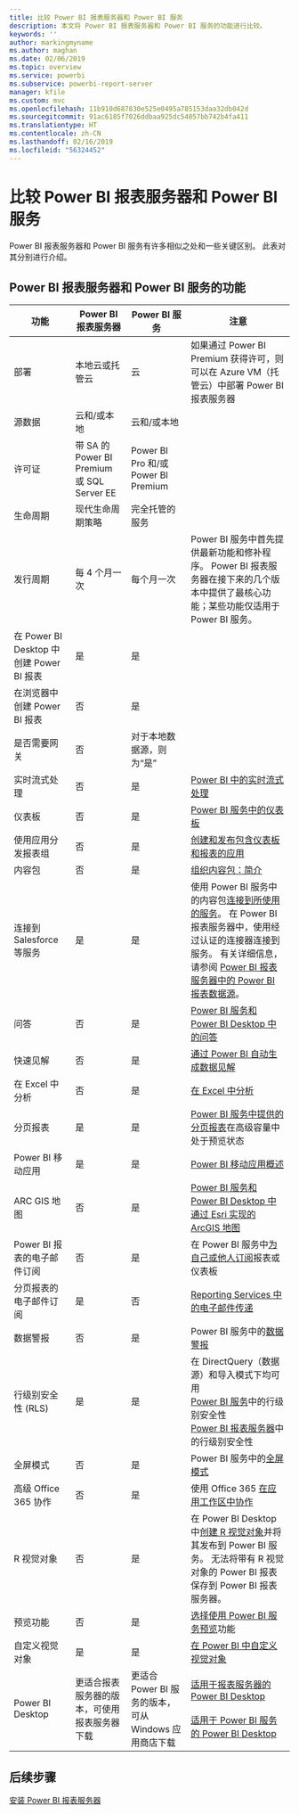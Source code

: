 ```yaml
---
title: 比较 Power BI 报表服务器和 Power BI 服务
description: 本文将 Power BI 报表服务器和 Power BI 服务的功能进行比较。
keywords: ''
author: markingmyname
ms.author: maghan
ms.date: 02/06/2019
ms.topic: overview
ms.service: powerbi
ms.subservice: powerbi-report-server
manager: kfile
ms.custom: mvc
ms.openlocfilehash: 11b910d687830e525e0495a785153daa32db042d
ms.sourcegitcommit: 91ac6185f7026ddbaa925dc54057bb742b4fa411
ms.translationtype: HT
ms.contentlocale: zh-CN
ms.lasthandoff: 02/16/2019
ms.locfileid: "56324452"
---
```

# <a name="comparing-power-bi-report-server-and-the-power-bi-service"></a>比较 Power BI 报表服务器和 Power BI 服务

Power BI 报表服务器和 Power BI 服务有许多相似之处和一些关键区别。 此表对其分别进行介绍。

## <a name="features-of-power-bi-report-server-and-the-power-bi-service"></a>Power BI 报表服务器和 Power BI 服务的功能

| 功能 | Power BI 报表服务器 | Power BI 服务 | 注意 |
|---------|---------|---------|---------|
| 部署 | 本地云或托管云 | 云 | 如果通过 Power BI Premium 获得许可，则可以在 Azure VM（托管云）中部署 Power BI 报表服务器 |
| 源数据 | 云和/或本地 | 云和/或本地 |  |
| 许可证 | 带 SA 的 Power BI Premium 或 SQL Server EE | Power BI Pro 和/或 Power BI Premium | |  
| 生命周期 | 现代生命周期策略 | 完全托管的服务 |  |
| 发行周期 | 每 4 个月一次 | 每个月一次 | Power BI 服务中首先提供最新功能和修补程序。 Power BI 报表服务器在接下来的几个版本中提供了最核心功能；某些功能仅适用于 Power BI 服务。 |
| 在 Power BI Desktop 中创建 Power BI 报表 | 是 | 是 |  |
| 在浏览器中创建 Power BI 报表 | 否 | 是 |  |
| 是否需要网关 | 否 | 对于本地数据源，则为“是” |  |
| 实时流式处理 | 否 | 是 | [Power BI 中的实时流式处理](../service-real-time-streaming.md) |
| 仪表板 | 否 | 是 | [Power BI 服务中的仪表板](../consumer/end-user-dashboards.md) |
| 使用应用分发报表组 | 否 | 是 | [创建和发布包含仪表板和报表的应用](../service-create-distribute-apps.md) |
| 内容包 | 否 | 是 | [组织内容包：简介](../service-organizational-content-pack-introduction.md) |
| 连接到 Salesforce 等服务 | 是 | 是 | 使用 Power BI 服务中的内容包[连接到所使用的服务](../service-connect-to-services.md)。 在 Power BI 报表服务器中，使用经过认证的连接器连接到服务。 有关详细信息，请参阅 [Power BI 报表服务器中的 Power BI 报表数据源](data-sources.md)。 |
| 问答 | 否 | 是 | [Power BI 服务和 Power BI Desktop 中的问答](../consumer/end-user-q-and-a.md) 
| 快速见解 | 否 | 是 | [通过 Power BI 自动生成数据见解](../consumer/end-user-insights.md) |
| 在 Excel 中分析 | 否 | 是 | [在 Excel 中分析](../service-analyze-in-excel.md) 
| 分页报表 | 是 | 是 | [Power BI 服务中提供的分页报表](../paginated-reports-report-builder-power-bi.md)在高级容量中处于预览状态 |
| Power BI 移动应用 | 是 | 是 | [Power BI 移动应用概述](../consumer/mobile/mobile-apps-for-mobile-devices.md) |
| ARC GIS 地图 | 否 | 是 | [Power BI 服务和 Power BI Desktop 中通过 Esri 实现的 ArcGIS 地图](../visuals/power-bi-visualization-arcgis.md) |
| Power BI 报表的电子邮件订阅 | 否 | 是 | 在 Power BI 服务中[为自己或他人订阅](../service-report-subscribe.md)报表或仪表板 |
| 分页报表的电子邮件订阅 | 是 | 否 | [Reporting Services 中的电子邮件传递](https://docs.microsoft.com/sql/reporting-services/subscriptions/e-mail-delivery-in-reporting-services)  |
| 数据警报 | 否 | 是 | Power BI 服务中的[数据警报](../service-set-data-alerts.md)
| 行级别安全性 (RLS) | 是 | 是 | 在 DirectQuery（数据源）和导入模式下均可用 <br>[Power BI 服务](../service-admin-rls.md)中的行级别安全性 <br>[Power BI 报表服务器](row-level-security-report-server.md)中的行级别安全性 |
| 全屏模式 | 否 | 是 | Power BI 服务中的[全屏模式](../consumer/end-user-focus.md) |
| 高级 Office 365 协作 | 否 | 是 | 使用 Office 365 [在应用工作区中协作](../service-collaborate-power-bi-workspace.md) |
| R 视觉对象 | 否 | 是 | 在 Power BI Desktop 中[创建 R 视觉对象](../desktop-r-visuals.md)并将其发布到 Power BI 服务。 无法将带有 R 视觉对象的 Power BI 报表保存到 Power BI 报表服务器。  |
| 预览功能 | 否 | 是 | [选择使用 Power BI 服务预览](../consumer/end-user-preview-features.md)功能 |
| 自定义视觉对象 | 是 | 是 | [在 Power BI 中自定义视觉对象](../power-bi-custom-visuals.md) |
| Power BI Desktop | 更适合报表服务器的版本，可使用报表服务器下载 | 更适合 Power BI 服务的版本，可从 Windows 应用商店下载 | [适用于报表服务器的 Power BI Desktop](https://powerbi.microsoft.com/report-server/) <br><br> [适用于 Power BI 服务的 Power BI Desktop](http://aka.ms/pbidesktopstore) |

## <a name="next-steps"></a>后续步骤
[安装 Power BI 报表服务器](install-report-server.md)  



